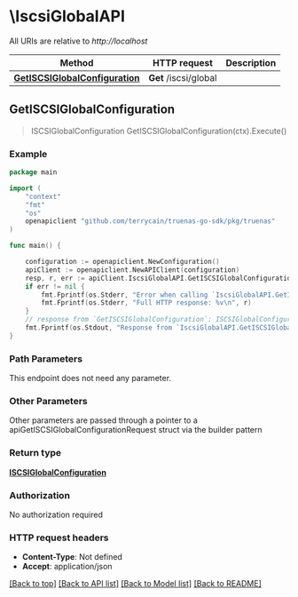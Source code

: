 # \IscsiGlobalAPI

All URIs are relative to *http://localhost*

Method | HTTP request | Description
------------- | ------------- | -------------
[**GetISCSIGlobalConfiguration**](IscsiGlobalAPI.md#GetISCSIGlobalConfiguration) | **Get** /iscsi/global | 



## GetISCSIGlobalConfiguration

> ISCSIGlobalConfiguration GetISCSIGlobalConfiguration(ctx).Execute()



### Example

```go
package main

import (
    "context"
    "fmt"
    "os"
    openapiclient "github.com/terrycain/truenas-go-sdk/pkg/truenas"
)

func main() {

    configuration := openapiclient.NewConfiguration()
    apiClient := openapiclient.NewAPIClient(configuration)
    resp, r, err := apiClient.IscsiGlobalAPI.GetISCSIGlobalConfiguration(context.Background()).Execute()
    if err != nil {
        fmt.Fprintf(os.Stderr, "Error when calling `IscsiGlobalAPI.GetISCSIGlobalConfiguration``: %v\n", err)
        fmt.Fprintf(os.Stderr, "Full HTTP response: %v\n", r)
    }
    // response from `GetISCSIGlobalConfiguration`: ISCSIGlobalConfiguration
    fmt.Fprintf(os.Stdout, "Response from `IscsiGlobalAPI.GetISCSIGlobalConfiguration`: %v\n", resp)
}
```

### Path Parameters

This endpoint does not need any parameter.

### Other Parameters

Other parameters are passed through a pointer to a apiGetISCSIGlobalConfigurationRequest struct via the builder pattern


### Return type

[**ISCSIGlobalConfiguration**](ISCSIGlobalConfiguration.md)

### Authorization

No authorization required

### HTTP request headers

- **Content-Type**: Not defined
- **Accept**: application/json

[[Back to top]](#) [[Back to API list]](../README.md#documentation-for-api-endpoints)
[[Back to Model list]](../README.md#documentation-for-models)
[[Back to README]](../README.md)

